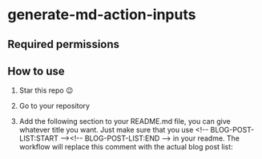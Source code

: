 # generate-md-action-inputs

## Required permissions

## How to use

1. Star this repo 😉

1. Go to your repository

1. Add the following section to your README.md file, you can give whatever title you want. Just make sure that you use \<!-- BLOG-POST-LIST:START -->\<!-- BLOG-POST-LIST:END --> in your readme. The workflow will replace this comment with the actual blog post list:
